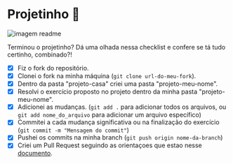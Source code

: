 # Projetinho 📓  

![imagem readme](https://uploaddeimagens.com.br/images/004/159/160/original/Data_-_Cloud__MongoDB_Cloud_-_cloud.mongodb.com.png?1668112990)

Terminou o projetinho? Dá uma olhada nessa checklist e confere se tá tudo certinho, combinado?!

- [X] Fiz o fork do repositório.
- [X] Clonei o fork na minha máquina (`git clone url-do-meu-fork`).
- [X] Dentro da pasta "projeto-casa" criei uma pasta "projeto-meu-nome".
- [X] Resolvi o exercício proposto no projeto dentro da minha pasta "projeto-meu-nome".
- [X] Adicionei as mudanças. (`git add .` para adicionar todos os arquivos, ou `git add nome_do_arquivo` para adicionar um arquivo específico)
- [X] Commitei a cada mudança significativa ou na finalização do exercício (`git commit -m "Mensagem do commit"`)
- [X] Pushei os commits na minha branch (`git push origin nome-da-branch`)
- [X] Criei um Pull Request seguindo as orientaçoes que estao nesse [documento](/exercicios/projeto-casa/instrucoes-pull-request.md).
